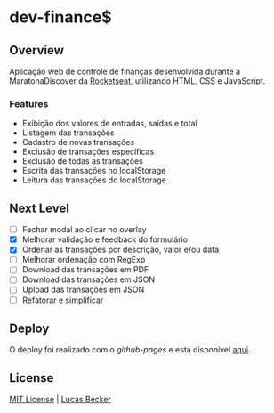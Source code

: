 # dev-finance$

## Overview
Aplicação web de controle de finanças desenvolvida durante a MaratonaDiscover da [Rocketseat](https://rocketseat.com.br/), utilizando HTML, CSS e JavaScript.

### Features
- Exibição dos valores de entradas, saídas e total
- Listagem das transações
- Cadastro de novas transações
- Exclusão de transações específicas
- Exclusão de todas as transações
- Escrita das transações no localStorage
- Leitura das transações do localStorage
 
## Next Level
- [ ] Fechar modal ao clicar no overlay
- [X] Melhorar validação e feedback do formulário
- [X] Ordenar as transações por descrição, valor e/ou data
- [ ] Melhorar ordenação com RegExp
- [ ] Download das transações em PDF
- [ ] Download das transações em JSON
- [ ] Upload das transações em JSON
- [ ] Refatorar e simplificar

## Deploy
O deploy foi realizado com o *github-pages* e está disponível [aqui](https://lucasbecker.github.io/dev-finances).

## License
[MIT License](./LICENSE) | [Lucas Becker](http://lucasbecker.github.io/)
